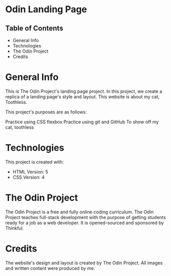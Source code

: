 # Odin Landing Page

## Table of Contents
- General Info
- Technologies
- The Odin Project
- Credits

# General Info

This is The Odin Project's landing page project. In this project, we create a replica of a landing page's style and layout. This website is about my cat, Toothless.

This project's purposes are as follows:

Practice using CSS flexbox
Practice using git and GitHub
To show off my cat, toothless

# Technologies
This project is created with:

- HTML Version: 5
- CSS Version: 4

# The Odin Project

The Odin Project is a free and fully online coding curriculum. The Odin Project teaches full-stack development with the purpose of getting students ready for a job as a web developer. It is opened-sourced and sponsored by Thinkful.

# Credits

The website's design and layout is created by The Odin Project. All images and written content were produced by me.
